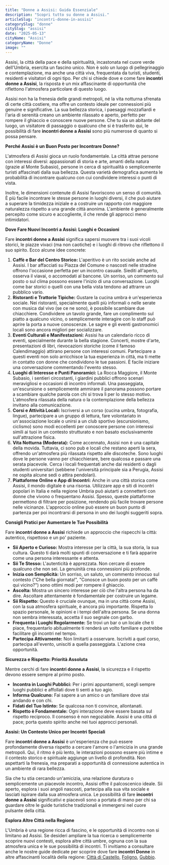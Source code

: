 ```yaml
---
title: "Donne a Assisi: Guida Essenziale"
description: "Scopri tutto su donne a Assisi."
articleSlug: "incontri-donne-in-assisi" 
categorySlug: "donne"
citySlug: "assisi"
date: "2025-05-13"
cityName: "Assisi"
categoryName: "Donne"
image: ""
---
```


Assisi, la città della pace e della spiritualità, incastonata nel cuore verde dell'Umbria, esercita un fascino unico. Non è solo un luogo di pellegrinaggio e contemplazione, ma anche una città viva, frequentata da turisti, studenti, residenti e visitatori di ogni tipo. Per chi si chiede dove e come fare **incontri donne a Assisi**, la risposta è un mix affascinante di opportunità che riflettono l'atmosfera particolare di questo luogo.

Assisi non ha la frenesia delle grandi metropoli, né la vita notturna sfrenata di certe città costiere, ma offre un contesto ideale per connessioni più genuine e significative. La sua bellezza storica, i paesaggi mozzafiardi e l'aria di serenità creano un ambiente rilassato e aperto, perfetto per rompere il ghiaccio e conoscere nuove persone. Che tu sia un abitante del luogo, un visitatore di passaggio o qualcuno che si è trasferito qui, le possibilità di fare **incontri donne a Assisi** sono più numerose di quanto si possa pensare.

**Perché Assisi è un Buon Posto per Incontrare Donne?**

L'atmosfera di Assisi gioca un ruolo fondamentale. La città attrae persone con interessi diversi: appassionati di storia e arte, amanti della natura (grazie al Monte Subasio), persone in cerca di spiritualità o semplicemente turisti affascinati dalla sua bellezza. Questa varietà demografica aumenta le probabilità di incontrare qualcuno con cui condividere interessi o punti di vista.

Inoltre, le dimensioni contenute di Assisi favoriscono un senso di comunità. È più facile incontrare le stesse persone in luoghi diversi, il che può aiutare a superare la timidezza iniziale e a costruire un rapporto con maggiore naturalezza rispetto a una grande città anonima. L'ambiente è generalmente percepito come sicuro e accogliente, il che rende gli approcci meno intimidatori.

**Dove Fare Nuovi Incontri a Assisi: Luoghi e Occasioni**

Fare **incontri donne a Assisi** significa sapersi muovere tra i suoi vicoli storici, le piazze vivaci (ma non caotiche) e i luoghi di ritrovo che riflettono il suo spirito. Ecco alcune idee concrete:

1.  **Caffè e Bar del Centro Storico:** L'aperitivo è un rito sociale anche ad Assisi. I bar affacciati su Piazza del Comune o nascosti nelle stradine offrono l'occasione perfetta per un incontro casuale. Siediti all'aperto, osserva il viavai, o accomodati al bancone. Un sorriso, un commento sul posto o sul clima possono essere l'inizio di una conversazione. Luoghi come bar storici o quelli con una bella vista tendono ad attrarre un pubblico vario.
2.  **Ristoranti e Trattorie Tipiche:** Gustare la cucina umbra è un'esperienza sociale. Nei ristoranti, specialmente quelli più informali o nelle serate con musica dal vivo (se ce ne sono), è possibile scambiare due chiacchiere. Condividere un tavolo grande, fare un complimento sul piatto a qualcuno vicino, o semplicemente interagire con lo staff può aprire la porta a nuove conoscenze. Le sagre e gli eventi gastronomici locali sono ancora migliori per socializzare.
3.  **Eventi Culturali e Manifestazioni:** Assisi ha un calendario ricco di eventi, specialmente durante la bella stagione. Concerti, mostre d'arte, presentazioni di libri, rievocazioni storiche (come il famoso Calendimaggio) attirano persone con interessi comuni. Partecipare a questi eventi non solo arricchisce la tua esperienza in città, ma ti mette in contatto con donne che condividono le tue passioni. È facile iniziare una conversazione commentando l'evento stesso.
4.  **Luoghi di Interesse e Punti Panoramici:** La Rocca Maggiore, il Monte Subasio, i sentieri circostanti, i giardini pubblici offrono scenari meravigliosi e occasioni di incontro informali. Una passeggiata, un'escursione o semplicemente ammirare il panorama possono portare a scambiare qualche parola con chi si trova lì per lo stesso motivo. L'atmosfera rilassata della natura o la contemplazione della bellezza invitano alla comunicazione.
5.  **Corsi e Attività Locali:** Iscriversi a un corso (cucina umbra, fotografia, lingue), partecipare a un gruppo di lettura, fare volontariato in un'associazione locale o unirsi a un club sportivo (escursionismo, ciclismo) sono modi eccellenti per conoscere persone con interessi simili ai tuoi in un contesto strutturato e non basato esclusivamente sull'attrazione fisica.
6.  **Vita Notturna (Moderata):** Come accennato, Assisi non è una capitale della movida. Tuttavia, ci sono pub e locali che restano aperti la sera, offrendo un'atmosfera più rilassata rispetto alle discoteche. Sono luoghi dove le persone vanno per chiacchierare, bere qualcosa e passare una serata piacevole. Cerca i locali frequentati anche dai residenti o dagli studenti universitari (sebbene l'università principale sia a Perugia, Assisi ne ospita alcune sedi o attira pendolari).
7.  **Piattaforme Online e App di Incontri:** Anche in una città storica come Assisi, il mondo digitale è una risorsa. Utilizzare app e siti di incontri popolari in Italia e nella regione Umbria può aiutarti a connetterti con donne che vivono o frequentano Assisi. Spesso, queste piattaforme permettono di filtrare per posizione, rendendo più facile trovare persone nelle vicinanze. L'approccio online può essere un buon punto di partenza per poi incontrarsi di persona in uno dei luoghi suggeriti sopra.

**Consigli Pratici per Aumentare le Tue Possibilità**

Fare **incontri donne a Assisi** richiede un approccio che rispecchi la città: autentico, rispettoso e un po' paziente.

*   **Sii Aperto e Curioso:** Mostra interesse per la città, la sua storia, la sua cultura. Questo ti darà molti spunti di conversazione e ti farà apparire come una persona interessante e attenta.
*   **Sii Te Stesso:** L'autenticità è apprezzata. Non cercare di essere qualcuno che non sei. La genuinità crea connessioni più profonde.
*   **Inizia con Semplicità:** Un sorriso, un saluto, un commento innocuo sul contesto ("Che bella giornata!", "Conosce un buon posto per un caffè qui vicino?") sono ottimi modi per rompere il ghiaccio.
*   **Ascolta:** Mostra un sincero interesse per ciò che l'altra persona ha da dire. Ascoltare attentamente è fondamentale per costruire un legame.
*   **Sii Rispetto:** Questo è cruciale ovunque, ma in una città come Assisi, con la sua atmosfera spirituale, è ancora più importante. Rispetta lo spazio personale, le opinioni e i tempi dell'altra persona. Se una donna non sembra interessata, accetta il suo segnale con garbo.
*   **Frequenta i Luoghi Regolarmente:** Se trovi un bar o un locale che ti piace, frequentarlo abitualmente ti renderà un volto familiare e potrebbe facilitare gli incontri nel tempo.
*   **Partecipa Attivamente:** Non limitarti a osservare. Iscriviti a quel corso, partecipa all'evento, unisciti a quella passeggiata. L'azione crea opportunità.

**Sicurezza e Rispetto: Priorità Assoluta**

Mentre cerchi di fare **incontri donne a Assisi**, la sicurezza e il rispetto devono essere sempre al primo posto.

*   **Incontra in Luoghi Pubblici:** Per i primi appuntamenti, scegli sempre luoghi pubblici e affollati dove ti senti a tuo agio.
*   **Informa Qualcuno:** Fai sapere a un amico o un familiare dove stai andando e con chi.
*   **Fidati del Tuo Istinto:** Se qualcosa non ti convince, allontanati.
*   **Rispetto è Fondamentale:** Ogni interazione deve essere basata sul rispetto reciproco. Il consenso è non negoziabile. Assisi è una città di pace; porta questo spirito anche nei tuoi approcci personali.

**Assisi: Un Contesto Unico per Incontri Speciali**

Fare **incontri donne a Assisi** è un'esperienza che può essere profondamente diversa rispetto a cercare l'amore o l'amicizia in una grande metropoli. Qui, il ritmo è più lento, le interazioni possono essere più intime e il contesto storico e spirituale aggiunge un livello di profondità. Non aspettarti la frenesia, ma preparati a opportunità di connessione autentica in un ambiente di rara bellezza.

Sia che tu stia cercando un'amicizia, una relazione duratura o semplicemente un piacevole incontro, Assisi offre il palcoscenico ideale. Sii aperto, esplora i suoi angoli nascosti, partecipa alla sua vita sociale e lasciati ispirare dalla sua atmosfera unica. Le possibilità di fare **incontri donne a Assisi** significativi e piacevoli sono a portata di mano per chi sa guardare oltre le guide turistiche tradizionali e immergersi nel cuore pulsante della città.

**Esplora Altre Città nella Regione**

L'Umbria è una regione ricca di fascino, e le opportunità di incontro non si limitano ad Assisi. Se desideri ampliare la tua ricerca o semplicemente scoprire nuovi contesti, esplora altre città umbre, ognuna con la sua atmosfera unica e le sue possibilità di incontri. Ti invitiamo a consultare anche le nostre guide dedicate per scoprire dove fare **incontri Donne** in altre affascinanti località della regione: [Città di Castello](/citta-di-castello/donne/incontri-donne-in-citta-di-castello), [Foligno](/foligno/donne/incontri-donne-in-foligno), [Gubbio](/gubbio/donne/incontri-donne-in-gubbio).
